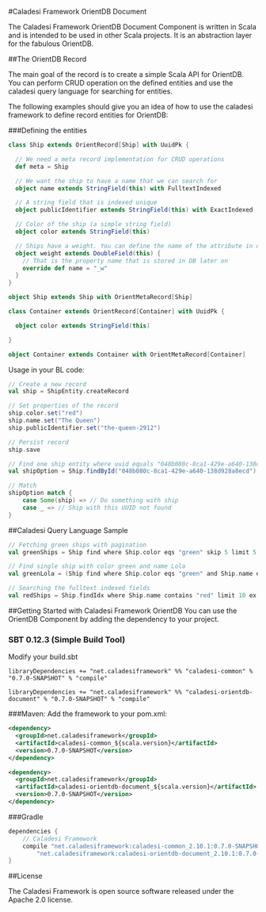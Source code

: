 #Caladesi Framework OrientDB Document

The Caladesi Framework OrientDB Document Component is written in Scala and is intended to be used in other Scala projects. It is
an abstraction layer for the fabulous OrientDB.

##The OrientDB Record

The main goal of the record is to create a simple Scala API for OrientDB. You can perform CRUD operation on the
defined entities and use the caladesi query language for searching for entities.

The following examples should give you an idea of how to use the caladesi framework to define record entities for OrientDB:

###Defining the entities

```scala
class Ship extends OrientRecord[Ship] with UuidPk {

  // We need a meta record implementation for CRUD operations
  def meta = Ship

  // We want the ship to have a name that we can search for
  object name extends StringField(this) with FulltextIndexed

  // A string field that is indexed unique
  object publicIdentifier extends StringField(this) with ExactIndexed

  // Color of the ship (a simple string field)
  object color extends StringField(this)

  // Ships have a weight. You can define the name of the attribute in db by overriding the name method
  object weight extends DoubleField(this) {
    // That is the property name that is stored in DB later on
    override def name = "_w"
  }
}

object Ship extends Ship with OrientMetaRecord[Ship]

class Container extends OrientRecord[Container] with UuidPk {

  object color extends StringField(this)

}

object Container extends Container with OrientMetaRecord[Container]
```

Usage in your BL code:

```scala
// Create a new record
val ship = ShipEntity.createRecord

// Set properties of the record
ship.color.set("red")
ship.name.set("The Queen")
ship.publicIdentifier.set("the-queen-2912")

// Persist record
ship.save

// Find one ship entity where uuid equals "048b080c-8ca1-429e-a640-138d928a8ecd"
val shipOption = Ship.findById("048b080c-8ca1-429e-a640-138d928a8ecd")

// Match
shipOption match {
    case Some(ship) => // Do something with ship
    case _ => // Ship with this UUID not found
}
```

##Caladesi Query Language Sample
```scala
// Fetching green ships with pagination
val greenShips = Ship find where Ship.color eqs "green" skip 5 limit 5 ex

// Find single ship with color green and name Lola
val greenLola = (Ship find where Ship.color eqs "green" and Ship.name eqs "Lola" limit 1 ex).head

// Searching the fulltext indexed fields
val redShips = Ship.findIdx where Ship.name contains "red" limit 10 ex
```

##Getting Started with Caladesi Framework OrientDB
You can use the OrientDB Component by adding the dependency to your project.

### SBT 0.12.3 (Simple Build Tool)
Modify your build.sbt

    libraryDependencies += "net.caladesiframework" %% "caladesi-common" % "0.7.0-SNAPSHOT" % "compile"

    libraryDependencies += "net.caladesiframework" %% "caladesi-orientdb-document" % "0.7.0-SNAPSHOT" % "compile"

###Maven:
Add the framework to your pom.xml:

```xml
<dependency>
  <groupId>net.caladesiframework</groupId>
  <artifactId>caladesi-common_${scala.version}</artifactId>
  <version>0.7.0-SNAPSHOT</version>
</dependency>

<dependency>
  <groupId>net.caladesiframework</groupId>
  <artifactId>caladesi-orientdb-document_${scala.version}</artifactId>
  <version>0.7.0-SNAPSHOT</version>
</dependency>
```

###Gradle
```groovy
dependencies {
    // Caladesi Framework
    compile "net.caladesiframework:caladesi-common_2.10.1:0.7.0-SNAPSHOT",
        "net.caladesiframework:caladesi-orientdb-document_2.10.1:0.7.0-SNAPSHOT"
}
```

##License

The Caladesi Framework is open source software released under the Apache 2.0 license.
